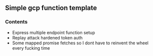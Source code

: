 ## Simple gcp function template
### Contents
- Express multiple endpoint function setup
- Replay attack hardened token auth
- Some mapped promise fetches so I dont have to reinvent the wheel every fucking time